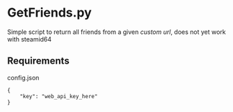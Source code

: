 # GetFriends.py

Simple script to return all friends from a given *custom url*, does not yet work with steamid64

## Requirements
config.json
```
{
    "key": "web_api_key_here"
}
```